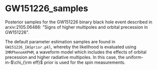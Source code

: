 # GW151226_samples
Posterior samples for the GW151226 binary black hole event described in arxiv:2105.06486: "Signs of higher multipoles and orbital precession in GW151226".

The default parameter estimation samples are found in ```GW151226_IASprior.pkl```, whereby the likelihood is evaluated using ```IMRPhenomXPHM```, a waveform model which includes the effects of orbital precession and higher radiative multipoles. In this case, the uniform-in-$`\chi_{\rm eff}`$ prior is used for the spin measurements.
